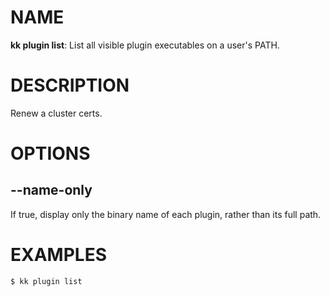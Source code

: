 # NAME
**kk plugin list**: List all visible plugin executables on a user's PATH.

# DESCRIPTION
Renew a cluster certs.

# OPTIONS

## **--name-only**
If true, display only the binary name of each plugin, rather than its full path.

# EXAMPLES
```
$ kk plugin list
```


